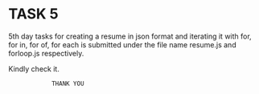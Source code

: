 # TASK 5

5th day tasks for creating a resume in json format and iterating it with for, for in, for of, for each is submitted under the file name resume.js and forloop.js respectively.

Kindly check it.

                THANK YOU
